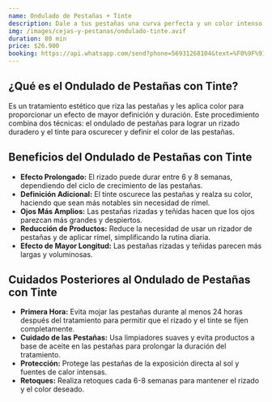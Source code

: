 ```yaml
---
name: Ondulado de Pestañas + Tinte
description: Dale a tus pestañas una curva perfecta y un color intenso con nuestro servicio de ondulado de pestañas con tinte. Un tratamiento profesional para una mirada realzada y natural.
img: /images/cejas-y-pestanas/ondulado-tinte.avif
duration: 80 min
price: $26.900
booking: https://api.whatsapp.com/send?phone=56931268104&text=%F0%9F%91%8B%F0%9F%8F%BB%20%C2%A1Hola!%20Quisiera%20agendar%20una%20hora%20para%20el%20ondulado%20de%20pesta%C3%B1as%20%2B%20tinte.
---
```


## ¿Qué es el Ondulado de Pestañas con Tinte?

Es un tratamiento estético que riza las pestañas y les aplica color para proporcionar un efecto de mayor definición y duración. Este procedimiento combina dos técnicas: el ondulado de pestañas para lograr un rizado duradero y el tinte para oscurecer y definir el color de las pestañas.

## Beneficios del Ondulado de Pestañas con Tinte

- **Efecto Prolongado:** El rizado puede durar entre 6 y 8 semanas, dependiendo del ciclo de crecimiento de las pestañas.
- **Definición Adicional:** El tinte oscurece las pestañas y realza su color, haciendo que sean más notables sin necesidad de rímel.
- **Ojos Más Amplios:** Las pestañas rizadas y teñidas hacen que los ojos parezcan más grandes y despiertos.
- **Reducción de Productos:** Reduce la necesidad de usar un rizador de pestañas y de aplicar rímel, simplificando la rutina diaria.
- **Efecto de Mayor Longitud:** Las pestañas rizadas y teñidas parecen más largas y voluminosas.

## Cuidados Posteriores al Ondulado de Pestañas con Tinte

- **Primera Hora:** Evita mojar las pestañas durante al menos 24 horas después del tratamiento para permitir que el rizado y el tinte se fijen completamente.
- **Cuidado de las Pestañas:** Usa limpiadores suaves y evita productos a base de aceite en las pestañas para prolongar la duración del tratamiento.
- **Protección:** Protege las pestañas de la exposición directa al sol y fuentes de calor intensas.
- **Retoques:** Realiza retoques cada 6-8 semanas para mantener el rizado y el color deseado.
